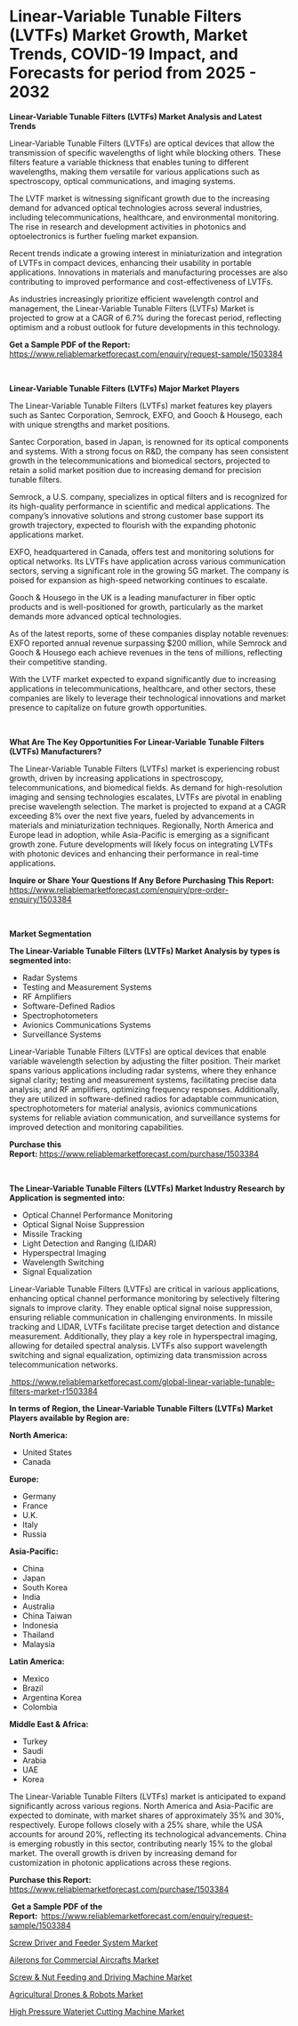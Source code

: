 <p><h1>Linear-Variable Tunable Filters (LVTFs) Market Growth, Market Trends, COVID-19 Impact, and Forecasts for period from 2025 - 2032</h1></p><p><strong>Linear-Variable Tunable Filters (LVTFs) Market Analysis and Latest Trends</strong></p>
<p><p>Linear-Variable Tunable Filters (LVTFs) are optical devices that allow the transmission of specific wavelengths of light while blocking others. These filters feature a variable thickness that enables tuning to different wavelengths, making them versatile for various applications such as spectroscopy, optical communications, and imaging systems. </p><p>The LVTF market is witnessing significant growth due to the increasing demand for advanced optical technologies across several industries, including telecommunications, healthcare, and environmental monitoring. The rise in research and development activities in photonics and optoelectronics is further fueling market expansion. </p><p>Recent trends indicate a growing interest in miniaturization and integration of LVTFs in compact devices, enhancing their usability in portable applications. Innovations in materials and manufacturing processes are also contributing to improved performance and cost-effectiveness of LVTFs. </p><p>As industries increasingly prioritize efficient wavelength control and management, the Linear-Variable Tunable Filters (LVTFs) Market is projected to grow at a CAGR of 6.7% during the forecast period, reflecting optimism and a robust outlook for future developments in this technology.</p></p>
<p><strong>Get a Sample PDF of the Report:&nbsp;</strong> <a href="https://www.reliablemarketforecast.com/enquiry/request-sample/1503384?utm_campaign=1832&utm_medium=2&utm_source=Github&utm_content=ia&utm_term=11042025&utm_id=linear-variable-tunable-filters-lvtfs">https://www.reliablemarketforecast.com/enquiry/request-sample/1503384</a></p>
<p>&nbsp;</p>
<p><strong>Linear-Variable Tunable Filters (LVTFs) Major Market Players</strong></p>
<p><p>The Linear-Variable Tunable Filters (LVTFs) market features key players such as Santec Corporation, Semrock, EXFO, and Gooch & Housego, each with unique strengths and market positions. </p><p>Santec Corporation, based in Japan, is renowned for its optical components and systems. With a strong focus on R&D, the company has seen consistent growth in the telecommunications and biomedical sectors, projected to retain a solid market position due to increasing demand for precision tunable filters.</p><p>Semrock, a U.S. company, specializes in optical filters and is recognized for its high-quality performance in scientific and medical applications. The company’s innovative solutions and strong customer base support its growth trajectory, expected to flourish with the expanding photonic applications market.</p><p>EXFO, headquartered in Canada, offers test and monitoring solutions for optical networks. Its LVTFs have application across various communication sectors, serving a significant role in the growing 5G market. The company is poised for expansion as high-speed networking continues to escalate.</p><p>Gooch & Housego in the UK is a leading manufacturer in fiber optic products and is well-positioned for growth, particularly as the market demands more advanced optical technologies.</p><p>As of the latest reports, some of these companies display notable revenues: EXFO reported annual revenue surpassing $200 million, while Semrock and Gooch & Housego each achieve revenues in the tens of millions, reflecting their competitive standing.</p><p>With the LVTF market expected to expand significantly due to increasing applications in telecommunications, healthcare, and other sectors, these companies are likely to leverage their technological innovations and market presence to capitalize on future growth opportunities.</p></p>
<p>&nbsp;</p>
<p><strong>What Are The Key Opportunities For Linear-Variable Tunable Filters (LVTFs) Manufacturers?</strong></p>
<p><p>The Linear-Variable Tunable Filters (LVTFs) market is experiencing robust growth, driven by increasing applications in spectroscopy, telecommunications, and biomedical fields. As demand for high-resolution imaging and sensing technologies escalates, LVTFs are pivotal in enabling precise wavelength selection. The market is projected to expand at a CAGR exceeding 8% over the next five years, fueled by advancements in materials and miniaturization techniques. Regionally, North America and Europe lead in adoption, while Asia-Pacific is emerging as a significant growth zone. Future developments will likely focus on integrating LVTFs with photonic devices and enhancing their performance in real-time applications.</p></p>
<p><strong>Inquire or Share Your Questions If Any Before Purchasing This Report:</strong> <a href="https://www.reliablemarketforecast.com/enquiry/pre-order-enquiry/1503384?utm_campaign=1832&utm_medium=2&utm_source=Github&utm_content=ia&utm_term=11042025&utm_id=linear-variable-tunable-filters-lvtfs">https://www.reliablemarketforecast.com/enquiry/pre-order-enquiry/1503384</a></p>
<p>&nbsp;</p>
<p><strong>Market Segmentation</strong></p>
<p><strong>The Linear-Variable Tunable Filters (LVTFs) Market Analysis by types is segmented into:</strong></p>
<p><ul><li>Radar Systems</li><li>Testing and Measurement Systems</li><li>RF Amplifiers</li><li>Software-Defined Radios</li><li>Spectrophotometers</li><li>Avionics Communications Systems</li><li>Surveillance Systems</li></ul></p>
<p><p>Linear-Variable Tunable Filters (LVTFs) are optical devices that enable variable wavelength selection by adjusting the filter position. Their market spans various applications including radar systems, where they enhance signal clarity; testing and measurement systems, facilitating precise data analysis; and RF amplifiers, optimizing frequency responses. Additionally, they are utilized in software-defined radios for adaptable communication, spectrophotometers for material analysis, avionics communications systems for reliable aviation communication, and surveillance systems for improved detection and monitoring capabilities.</p></p>
<p><strong>Purchase this Report:&nbsp;</strong><a href="https://www.reliablemarketforecast.com/purchase/1503384?utm_campaign=1832&utm_medium=2&utm_source=Github&utm_content=ia&utm_term=11042025&utm_id=linear-variable-tunable-filters-lvtfs">https://www.reliablemarketforecast.com/purchase/1503384</a></p>
<p>&nbsp;</p>
<p><strong>The Linear-Variable Tunable Filters (LVTFs) Market Industry Research by Application is segmented into:</strong></p>
<p><ul><li>Optical Channel Performance Monitoring</li><li>Optical Signal Noise Suppression</li><li>Missile Tracking</li><li>Light Detection and Ranging (LIDAR)</li><li>Hyperspectral Imaging</li><li>Wavelength Switching</li><li>Signal Equalization</li></ul></p>
<p><p>Linear-Variable Tunable Filters (LVTFs) are critical in various applications, enhancing optical channel performance monitoring by selectively filtering signals to improve clarity. They enable optical signal noise suppression, ensuring reliable communication in challenging environments. In missile tracking and LIDAR, LVTFs facilitate precise target detection and distance measurement. Additionally, they play a key role in hyperspectral imaging, allowing for detailed spectral analysis. LVTFs also support wavelength switching and signal equalization, optimizing data transmission across telecommunication networks.</p></p>
<p><a href="https://www.reliablemarketforecast.com/global-linear-variable-tunable-filters-market-r1503384?utm_campaign=1832&utm_medium=2&utm_source=Github&utm_content=ia&utm_term=11042025&utm_id=linear-variable-tunable-filters-lvtfs">&nbsp;https://www.reliablemarketforecast.com/global-linear-variable-tunable-filters-market-r1503384</a></p>
<p><strong>In terms of Region, the Linear-Variable Tunable Filters (LVTFs) Market Players available by Region are:</strong></p>
<p>
    <p> <strong> North America: </strong>
        <ul>
            <li>United States</li>
            <li>Canada</li>
        </ul>
        </p> 
    <p> <strong> Europe: </strong>
        <ul>
            <li>Germany</li>
            <li>France</li>
            <li>U.K.</li>
            <li>Italy</li>
            <li>Russia</li>
        </ul>
        </p> 
    <p> <strong> Asia-Pacific: </strong>
        <ul>
            <li>China</li>
            <li>Japan</li>
            <li>South Korea</li>
            <li>India</li>
            <li>Australia</li>
            <li>China Taiwan</li>
            <li>Indonesia</li>
            <li>Thailand</li>
            <li>Malaysia</li>
        </ul>
        </p> 
    <p> <strong> Latin America: </strong>
        <ul>
            <li>Mexico</li>
            <li>Brazil</li>
            <li>Argentina Korea</li>
            <li>Colombia</li>
        </ul>
        </p> 
    <p> <strong> Middle East & Africa: </strong>
        <ul>
            <li>Turkey</li>
            <li>Saudi</li>
            <li>Arabia</li>
            <li>UAE</li>
            <li>Korea</li>
        </ul>
    </p>
    </p>
<p><p>The Linear-Variable Tunable Filters (LVTFs) market is anticipated to expand significantly across various regions. North America and Asia-Pacific are expected to dominate, with market shares of approximately 35% and 30%, respectively. Europe follows closely with a 25% share, while the USA accounts for around 20%, reflecting its technological advancements. China is emerging robustly in this sector, contributing nearly 15% to the global market. The overall growth is driven by increasing demand for customization in photonic applications across these regions.</p></p>
<p><strong>Purchase this Report: </strong><a href="https://www.reliablemarketforecast.com/purchase/1503384?utm_campaign=1832&utm_medium=2&utm_source=Github&utm_content=ia&utm_term=11042025&utm_id=linear-variable-tunable-filters-lvtfs">https://www.reliablemarketforecast.com/purchase/1503384</a></p>
<p>&nbsp;<strong>Get a Sample PDF of the Report:&nbsp;&nbsp;</strong><a href="https://www.reliablemarketforecast.com/enquiry/request-sample/1503384?utm_campaign=1832&utm_medium=2&utm_source=Github&utm_content=ia&utm_term=11042025&utm_id=linear-variable-tunable-filters-lvtfs">https://www.reliablemarketforecast.com/enquiry/request-sample/1503384</a></p>
<p><strong></strong></p>
<p><p><a href="https://github.com/nikkoureta1y/Market-Research-Report-List-1/blob/main/screw-driver-and-feeder-system-market.md?utm_campaign=1832&utm_medium=2&utm_source=Github&utm_content=ia&utm_term=11042025&utm_id=linear-variable-tunable-filters-lvtfs">Screw Driver and Feeder System Market</a></p><p><a href="https://github.com/sakourkishev/Market-Research-Report-List-1/blob/main/ailerons-for-commercial-aircrafts-market.md?utm_campaign=1832&utm_medium=2&utm_source=Github&utm_content=ia&utm_term=11042025&utm_id=linear-variable-tunable-filters-lvtfs">Ailerons for Commercial Aircrafts Market</a></p><p><a href="https://github.com/stvnpukaj10/Market-Research-Report-List-1/blob/main/screw-nut-feeding-and-driving-machine-market.md?utm_campaign=1832&utm_medium=2&utm_source=Github&utm_content=ia&utm_term=11042025&utm_id=linear-variable-tunable-filters-lvtfs">Screw & Nut Feeding and Driving Machine Market</a></p><p><a href="https://github.com/bordzjisela/Market-Research-Report-List-1/blob/main/agricultural-drones-robots-market.md?utm_campaign=1832&utm_medium=2&utm_source=Github&utm_content=ia&utm_term=11042025&utm_id=linear-variable-tunable-filters-lvtfs">Agricultural Drones & Robots Market</a></p><p><a href="https://github.com/shongranch73/Market-Research-Report-List-1/blob/main/high-pressure-waterjet-cutting-machine-market.md?utm_campaign=1832&utm_medium=2&utm_source=Github&utm_content=ia&utm_term=11042025&utm_id=linear-variable-tunable-filters-lvtfs">High Pressure Waterjet Cutting Machine Market</a></p></p>